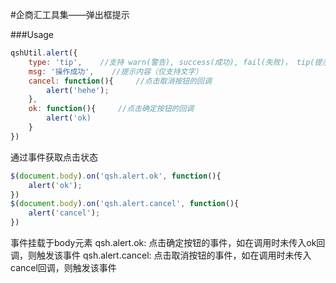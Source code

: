#企商汇工具集——弹出框提示


###Usage
```js
qshUtil.alert({
    type: 'tip',    //支持 warn(警告), success(成功), fail(失败)， tip(提示)
    msg: '操作成功',    //提示内容（仅支持文字）
    cancel: function(){     //点击取消按钮的回调
        alert('hehe');
    },
    ok: function(){     //点击确定按钮的回调
        alert('ok)
    }
})
```

通过事件获取点击状态
```js
$(document.body).on('qsh.alert.ok', function(){
    alert('ok');
})
$(document.body).on('qsh.alert.cancel', function(){
    alert('cancel');
})
```

事件挂载于body元素
qsh.alert.ok:   点击确定按钮的事件，如在调用时未传入ok回调，则触发该事件
qsh.alert.cancel:   点击取消按钮的事件，如在调用时未传入cancel回调，则触发该事件